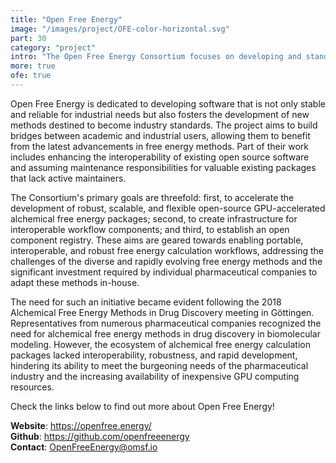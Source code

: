```yaml
---
title: "Open Free Energy"
image: "/images/project/OFE-color-horizontal.svg"
part: 30
category: "project"
intro: "The Open Free Energy Consortium focuses on developing and standardizing advanced, interoperable alchemical free energy tools for biomolecular modeling."
more: true
ofe: true
---
```


Open Free Energy is dedicated to developing software that is not only stable and reliable for industrial needs but also fosters the development of new methods destined to become industry standards. The project aims to build bridges between academic and industrial users, allowing them to benefit from the latest advancements in free energy methods. Part of their work includes enhancing the interoperability of existing open source software and assuming maintenance responsibilities for valuable existing packages that lack active maintainers.

The Consortium's primary goals are threefold: first, to accelerate the development of robust, scalable, and flexible open-source GPU-accelerated alchemical free energy packages; second, to create infrastructure for interoperable workflow components; and third, to establish an open component registry. These aims are geared towards enabling portable, interoperable, and robust free energy calculation workflows, addressing the challenges of the diverse and rapidly evolving free energy methods and the significant investment required by individual pharmaceutical companies to adapt these methods in-house.

The need for such an initiative became evident following the 2018 Alchemical Free Energy Methods in Drug Discovery meeting in Göttingen. Representatives from numerous pharmaceutical companies recognized the need for alchemical free energy methods in drug discovery in biomolecular modeling. However, the ecosystem of alchemical free energy calculation packages lacked interoperability, robustness, and rapid development, hindering its ability to meet the burgeoning needs of the pharmaceutical industry and the increasing availability of inexpensive GPU computing resources.

Check the links below to find out more about Open Free Energy!

**Website**: <https://openfree.energy/>  
**Github**: <https://github.com/openfreeenergy>  
**Contact**: <OpenFreeEnergy@omsf.io>

